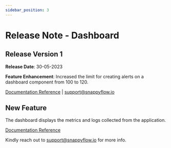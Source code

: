 ```yaml
---
sidebar_position: 3 
---
```

# Release Note - Dashboard

## Release Version 1

**Release Date**: 30-05-2023

**Feature Enhancement**: Increased the limit for creating alerts on a dashboard component from 100 to 120.

[Documentation Reference](/docs/sidebar-snappyflow-saas/category/dashboards) | [support@snappyflow.io](mailto:support@snappyflow.io) 

## New Feature

The dashboard displays the metrics and logs collected from the application.

[Documentation Reference](docs/sidebar-snappyflow-saas/category/dashboards)

Kindly reach out to [support@snappyflow.io](mailto:support@snappyflow.io) for more info.
